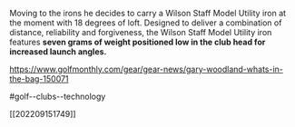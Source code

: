 Moving to the irons he decides to carry a Wilson Staff Model Utility iron at the moment with 18 degrees of loft. Designed to deliver a combination of distance, reliability and forgiveness, the Wilson Staff Model Utility iron features **seven grams of weight positioned low in the club head for increased launch angles.**

https://www.golfmonthly.com/gear/gear-news/gary-woodland-whats-in-the-bag-150071

#golf--clubs--technology

[[202209151749]]